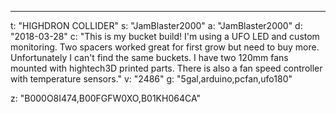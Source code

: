 ---
t: "HIGHDRON COLLIDER"
s: "JamBlaster2000"
a: "JamBlaster2000"
d: "2018-03-28"
c: "This is my bucket build! I'm using a UFO LED and custom monitoring. Two spacers worked great for first grow but need to buy more. Unfortunately I can't find the same buckets. I have two 120mm fans mounted with hightech3D printed parts. There is also a fan speed controller with temperature sensors."
v: "2486"
g: "5gal,arduino,pcfan,ufo180"

z: "B000O8I474,B00FGFW0XO,B01KH064CA"
